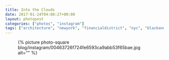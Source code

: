 ```yaml
---
title: Into the Clouds
date: 2017-01-24T04:08:27+00:00
layout: photopost
categories: ["photos", "instagram"]
tags: ["architecture", "newyork", "financialdistrict", "nyc", "blackandwhite"]
---
```


<figure class="photo photo--square">
  {% picture photo-square blog/instagram/00463726f724fe6593ca9abb53f65bae.jpg alt="" %}
</figure>


